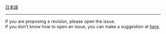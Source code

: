 [日本語](https://github.com/Chipsnet/projectgenkai-web/blob/master/doc/MOVIE_ja.md)

----

If you are proposing a revision, please open the issue.   
If you don't know how to open an issue, you can make a suggestion at [here](https://forms.gle/oq32ftHWYsapNHgg7).
